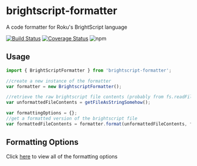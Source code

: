 # brightscript-formatter

A code formatter for Roku's BrightScript language


[![Build Status](https://travis-ci.org/TwitchBronBron/brightscript-formatter.svg?branch=master)](https://travis-ci.org/TwitchBronBron/brightscript-formatter)
[![Coverage Status](https://coveralls.io/repos/github/TwitchBronBron/brightscript-formatter/badge.svg?branch=master)](https://coveralls.io/github/TwitchBronBron/brightscript-formatter?branch=master)
![npm](https://img.shields.io/npm/v/brightscript-formatter.svg)

## Usage
```javascript
import { BrightScriptFormatter } from 'brightscript-formatter';

//create a new instance of the formatter
var formatter = new BrightscriptFormatter();

//retrieve the raw brightscript file contents (probably from fs.readFile)
var unformattedFileContents = getFileAsStringSomehow();

var formattingOptions = {};
//get a formatted version of the brightscript file
var formattedFileContents = formatter.format(unformattedFileContents, formattingOptions);

```


## Formatting Options
Click [here](https://github.com/TwitchBronBron/brightscript-formatter/blob/master/src/BrightScriptFormatter.ts#L265) to view all of the formatting options
